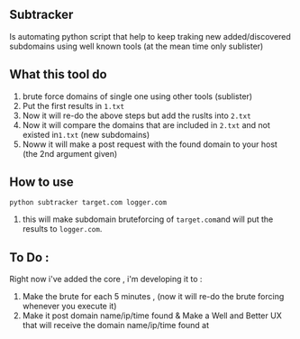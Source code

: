 ## Subtracker


Is automating python script that help to keep traking new added/discovered subdomains using well known tools (at the mean time only sublister)

## What this tool do 
1. brute force domains of single one using other tools (sublister)
2. Put the first results in `1.txt`
3. Now it will re-do the above steps but add the ruslts into `2.txt`
4. Now it will compare the domains that are included in `2.txt` and not existed in`1.txt` (new subdomains)
5. Noww it will make a post request with the found domain to your host (the 2nd argument given)


## How to use
```
python subtracker target.com logger.com
```

1. this will make subdomain bruteforcing of `target.com`and will put the results to `logger.com`.


## To Do :
Right now i've added the core , i'm developing it to :
1. Make the brute for each 5 minutes , (now it will re-do the brute forcing whenever you execute it)
2. Make it post domain name/ip/time found & Make a Well and Better UX that will receive the domain name/ip/time found at
